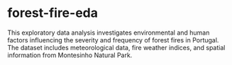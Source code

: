 # forest-fire-eda
This exploratory data analysis investigates environmental and human factors influencing the severity and frequency of forest fires in Portugal. The dataset includes meteorological data, fire weather indices, and spatial information from Montesinho Natural Park.
